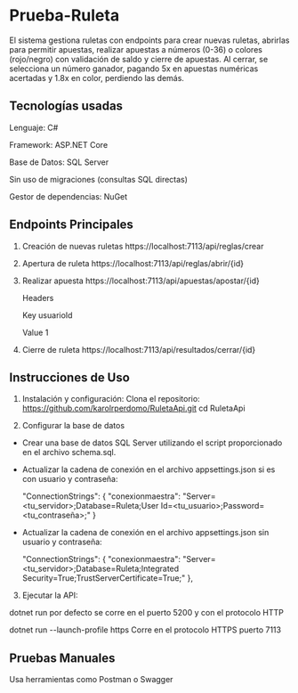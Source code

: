 # Prueba-Ruleta
El sistema gestiona ruletas con endpoints para crear nuevas ruletas, abrirlas para permitir apuestas, realizar apuestas a números (0-36) o colores (rojo/negro) con validación de saldo y cierre de apuestas. Al cerrar, se selecciona un número ganador, pagando 5x en apuestas numéricas acertadas y 1.8x en color, perdiendo las demás.

## Tecnologías usadas
Lenguaje: C#

Framework: ASP.NET Core

Base de Datos: SQL Server

Sin uso de migraciones (consultas SQL directas)

Gestor de dependencias: NuGet

## Endpoints Principales
1. Creación de nuevas ruletas
   https://localhost:7113/api/reglas/crear
   
3. Apertura de ruleta
   https://localhost:7113/api/reglas/abrir/{id}
   
5. Realizar apuesta
   https://localhost:7113/api/apuestas/apostar/{id}
   
   Headers
   
   Key usuarioId
   
   Value 1
   
7. Cierre de ruleta
   https://localhost:7113/api/resultados/cerrar/{id}

## Instrucciones de Uso 

1. Instalación y configuración: 
Clona el repositorio: https://github.com/karolrperdomo/RuletaApi.git
cd RuletaApi

2. Configurar la base de datos

- Crear una base de datos SQL Server utilizando el script proporcionado en el archivo schema.sql.
  
- Actualizar la cadena de conexión en el archivo appsettings.json si es con usuario y contraseña:
  
  "ConnectionStrings": {
    "conexionmaestra": "Server=<tu_servidor>;Database=Ruleta;User Id=<tu_usuario>;Password=<tu_contraseña>;" 
  }
- Actualizar la cadena de conexión en el archivo appsettings.json sin usuario y contraseña:
  
  "ConnectionStrings": {
  "conexionmaestra": "Server=<tu_servidor>;Database=Ruleta;Integrated Security=True;TrustServerCertificate=True;"
},

3. Ejecutar la API:
   
  dotnet run por defecto se corre en el puerto 5200 y con el protocolo HTTP

  dotnet run --launch-profile https Corre en el protocolo HTTPS puerto 7113
  

## Pruebas Manuales

Usa herramientas como Postman o Swagger
 
